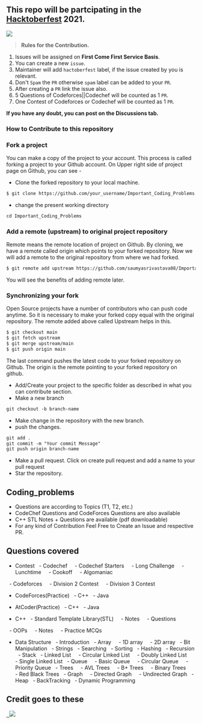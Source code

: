 ## This repo will be partcipating in the [Hacktoberfest](https://hacktoberfest.digitalocean.com/) 2021.

![](https://hacktoberfest.digitalocean.com/_nuxt/img/logo-hacktoberfest-full.f42e3b1.svg)


> **Rules for the Contribution.**
1. Issues will be assigned on **First Come First Service Basis**.
2. You can create a new `issue`.
3. Maintainer will add `hactoberfest` label, if the issue created by you is relevant.
4. Don't `Spam` the `PR` otherwise `spam` label can be added to your `PR`.
5. After creating a `PR` link the issue also.
6. 5 Questions of Codeforces||Codechef will be counted as 1 `PR`.
7. One Contest of Codeforces or Codechef will be counted as 1 `PR`.

**If you have any doubt, you can post on the Discussions tab.**

### How to Contribute to this repository
### Fork a project

You can make a copy of the project to your account. This process is called forking a project to your Github account. On Upper right side of project page on Github, you can see -

* Clone the forked repository to your local machine.
```markdown
$ git clone https://github.com/your_username/Important_Coding_Problems.git
```
* change the present working directory
```markdown
cd Important_Coding_Problems
```
### Add a remote (upstream) to original project repository

Remote means the remote location of project on Github. By cloning, we have a remote called origin which points to your forked repository. Now we will add a remote to the original repository from where we had forked.

```markdown
$ git remote add upstream https://github.com/saumyasrivastava08/Important_Coding_Problems.git 
```
You will see the benefits of adding remote later.

### Synchronizing your fork

Open Source projects have a number of contributors who can push code anytime. So it is necessary to make your forked copy equal with the original repository. The remote added above called Upstream helps in this.

```markdown
$ git checkout main
$ git fetch upstream
$ git merge upstream/main
$ git push origin main
```
The last command pushes the latest code to your forked repository on Github. The origin is the remote pointing to your forked repository on github.

* Add/Create your project to the specific folder as described in what you can contribute section.
* Make a new branch
```markdown
git checkout -b branch-name
```
* Make change in the repository with the new branch.
* push the changes.
```markdown
git add .
git commit -m "Your commit Message"
git push origin branch-name
```
* Make a pull request.
Click on create pull request and add a name to your pull request
* Star the repository.


## Coding_problems
- Questions are according to Topics (T1, T2, etc.)
- CodeChef Questions and CodeForces Questions are also available
- C++ STL Notes + Questions are available (pdf downloadable)
- For any kind of Contribution Feel Free to Create an Issue and respective PR.

## Questions covered 

- Contest
  - Codechef
    - Codechef Starters
    - Long Challenge
    - Lunchtime
    - Cookoff
    - Algomaniac

  - Codeforces
    - Division 2 Contest
    - Division 3 Contest

- CodeForces(Practice)
  - C++
  - Java

- AtCoder(Practice)
  - C++
  - Java

- C++
  - Standard Template Library(STL)
    - Notes
    - Questions

  - OOPs
    - Notes
    - Practice MCQs

- Data Structure
  - Introduction 
  - Array
    - 1D array
    - 2D array
  - Bit Manipulation
  - Strings
  - Searching
  - Sorting
  - Hashing
  - Recursion
  - Stack
  - Linked List
    - Circular Linked List
    - Doubly Linked List
    - Single Linked List
  - Queue
    - Basic Queue
    - Circular Queue
    - Priority Queue
  - Trees
    - AVL Trees
    - B+ Trees
    - Binary Trees
    - Red Black Trees
  - Graph
    - Directed Graph
    - Undirected Graph
  - Heap
  - BackTracking
  - Dynamic Programming


## Credit goes to these
<a href = "https://github.com/saumyasrivastava08/Important_Coding_Problems/graphs/contributors">
  <img src = "https://contrib.rocks/image?repo=saumyasrivastava08/Important_Coding_Problems"/>
</a>
